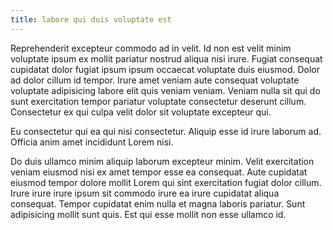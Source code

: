 ```yaml
---
title: labore qui duis voluptate est
---
```


Reprehenderit excepteur commodo ad in velit. Id non est velit minim voluptate ipsum ex mollit pariatur nostrud aliqua nisi irure. Fugiat consequat cupidatat dolor fugiat ipsum ipsum occaecat voluptate duis eiusmod. Dolor ad dolor cillum id tempor. Irure amet veniam aute consequat voluptate voluptate adipisicing labore elit quis veniam veniam. Veniam nulla sit qui do sunt exercitation tempor pariatur voluptate consectetur deserunt cillum. Consectetur ex qui culpa velit dolor sit voluptate excepteur qui.

Eu consectetur qui ea qui nisi consectetur. Aliquip esse id irure laborum ad. Officia anim amet incididunt Lorem nisi.

Do duis ullamco minim aliquip laborum excepteur minim. Velit exercitation veniam eiusmod nisi ex amet tempor esse ea consequat. Aute cupidatat eiusmod tempor dolore mollit Lorem qui sint exercitation fugiat dolor cillum. Irure irure irure ipsum sit commodo irure ea irure cupidatat aliqua consequat. Tempor cupidatat enim nulla et magna laboris pariatur. Sunt adipisicing mollit sunt quis. Est qui esse mollit non esse ullamco id.